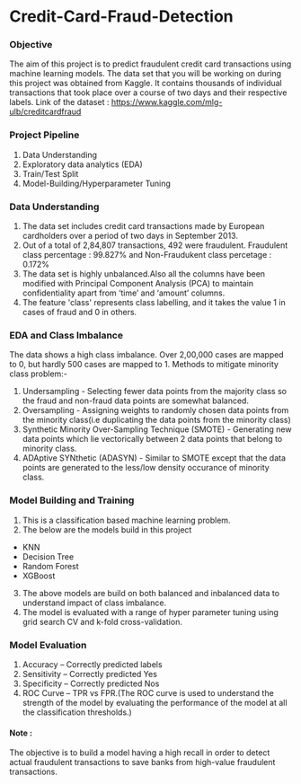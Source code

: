 # Credit-Card-Fraud-Detection

### Objective
The aim of this project is to predict fraudulent credit card transactions using machine learning models. 
The data set that you will be working on during this project was obtained from Kaggle. It contains thousands of individual transactions that took place over a course of two days and their respective labels.
Link of the dataset : https://www.kaggle.com/mlg-ulb/creditcardfraud


### Project Pipeline
1) Data Understanding
2) Exploratory data analytics (EDA)
3) Train/Test Split
4) Model-Building/Hyperparameter Tuning


### Data Understanding
1) The data set includes credit card transactions made by European cardholders over a period of two days in September 2013. 
2) Out of a total of 2,84,807 transactions, 492 were fraudulent. Fraudulent class percentage : 99.827% and Non-Fraudukent class percetage : 0.172%
3) The data set is highly unbalanced.Also all the columns have been modified with Principal Component Analysis (PCA) to maintain confidentiality apart from ‘time’ and ‘amount’ columns.
4) The feature 'class' represents class labelling, and it takes the value 1 in cases of fraud and 0 in others.


### EDA and Class Imbalance
The data shows a high class imbalance. Over 2,00,000 cases are mapped to 0, but hardly 500 cases are mapped to 1.
Methods to mitigate minority class problem:-
1) Undersampling - Selecting fewer data points from the majority class so the fraud and non-fraud data points are somewhat balanced.
2) Oversampling - Assigning weights to randomly chosen data points from the minority class(i.e duplicating the data points from the minority class)
3) Synthetic Minority Over-Sampling Technique (SMOTE) - Generating new data points which lie vectorically between 2 data points that belong to minority class.
4) ADAptive SYNthetic (ADASYN) - Similar to SMOTE except that the data points are generated to the less/low density occurance of minority class.


### Model Building and Training
1) This is a classification based machine learning problem.
2) The below are the models build in this project
- KNN 
- Decision Tree 
- Random Forest 
- XGBoost
3) The above models are build on both balanced and inbalanced data to understand impact of class imbalance.
4) The model is evaluated with a range of  hyper parameter tuning  using grid search CV and k-fold cross-validation.


### Model Evaluation
1) Accuracy – Correctly predicted labels
2) Sensitivity – Correctly predicted Yes
3) Specificity – Correctly predicted Nos
4) ROC Curve – TPR vs FPR.(The ROC curve is used to understand the strength of the model by evaluating the performance of the model at all the classification thresholds.)


#### Note :
The objective is to build a model having a high recall in order to detect actual fraudulent transactions to save banks from high-value fraudulent transactions.
